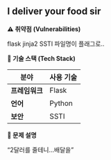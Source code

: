 I deliver your food sir
--------------------------------------------------

**⚠️ 취약점 (Vulnerabilities)**

flask jinja2 SSTI
파일명이 플래그로..

**📌 기술 스택 (Tech Stack)**

| 분야 | 사용 기술 |
| --- | --- |
| **프레임워크** | Flask |
| **언어** | Python |
| **보안** | SSTI |

**📝 문제 설명**

“2달러를 줄테니…배달을”
